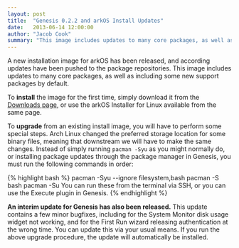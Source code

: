 ```yaml
---
layout: post
title:  "Genesis 0.2.2 and arkOS Install Updates"
date:   2013-06-14 12:00:00
author: "Jacob Cook"
summary: "This image includes updates to many core packages, as well as including some new support packages by default."
---
```

A new installation image for arkOS has been released, and according updates have been pushed to the package repositories. This image includes updates to many core packages, as well as including some new support packages by default.

To **install** the image for the first time, simply download it from the [Downloads page](/download), or use the arkOS Installer for Linux available from the same page.

To **upgrade** from an existing install image, you will have to perform some special steps. Arch Linux changed the preferred storage location for some binary files, meaning that downstream we will have to make the same changes. Instead of simply running `pacman -Syu` as you might normally do, or installing package updates through the package manager in Genesis, you must run the following commands in order:

{% highlight bash %}
pacman -Syu --ignore filesystem,bash
pacman -S bash
pacman -Su
You can run these from the terminal via SSH, or you can use the Execute plugin in Genesis.
{% endhighlight %}

**An interim update for Genesis has also been released.** This update contains a few minor bugfixes, including for the System Monitor disk usage widget not working, and for the First Run wizard releasing authentication at the wrong time. You can update this via your usual means. If you run the above upgrade procedure, the update will automatically be installed.
